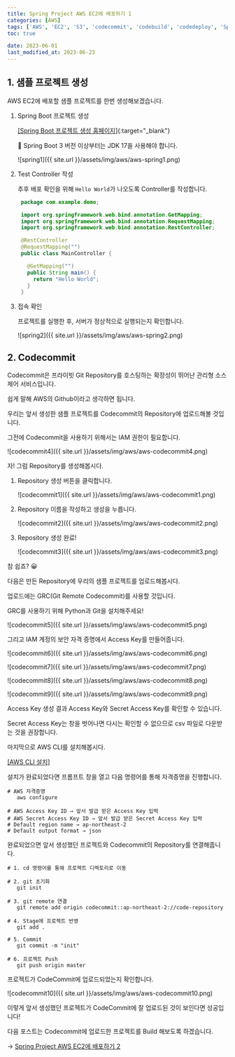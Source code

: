 ```yaml
---
title: Spring Project AWS EC2에 배포하기 1
categories: [AWS]
tags: ['AWS', 'EC2', 'S3', 'codecommit', 'codebuild', 'codedeploy', 'Spring EC2']
toc: true

date: 2023-06-01
last_modified_at: 2023-06-23
---
```


## 1. 샘플 프로젝트 생성

AWS EC2에 배포할 샘플 프로젝트를 한번 생성해보겠습니다.

1. Spring Boot 프로젝트 생성

   [[Spring Boot 프로젝트 생성 홈페이지]](https://start.spring.io/){:target="_blank"}

   🔔 Spring Boot 3 버전 이상부터는 JDK 17을 사용해야 합니다.

   ![spring1]({{ site.url }}/assets/img/aws/aws-spring1.png)

2. Test Controller 작성

   추후 배포 확인을 위해 `Hello World`가 나오도록 Controller를 작성합니다.

   ```java
    package com.example.demo;

    import org.springframework.web.bind.annotation.GetMapping;
    import org.springframework.web.bind.annotation.RequestMapping;
    import org.springframework.web.bind.annotation.RestController;

    @RestController
    @RequestMapping("")
    public class MainController {

      @GetMapping("")
      public String main() {
        return "Hello World";
      }
    }
   ```

3. 접속 확인

   프로젝트를 실행한 후, 서버가 정상적으로 실행되는지 확인합니다.

   ![spring2]({{ site.url }}/assets/img/aws/aws-spring2.png)   

## 2. Codecommit

Codecommit은 프라이빗 Git Repository를 호스팅하는 확장성이 뛰어난 관리형 소스 제어 서비스입니다.

쉽게 말해 AWS의 Github이라고 생각하면 됩니다.

우리는 앞서 생성한 샘플 프로젝트를 Codecommit의 Repository에 업로드해볼 것입니다.

그전에 Codecommit을 사용하기 위해서는 IAM 권한이 필요합니다.

![codecommit4]({{ site.url }}/assets/img/aws/aws-codecommit4.png)

자! 그럼 Repository를 생성해봅시다.

1. Repository 생성 버튼을 클릭합니다.

   ![codecommit1]({{ site.url }}/assets/img/aws/aws-codecommit1.png)

2. Repository 이름을 작성하고 생성을 누릅니다.

   ![codecommit2]({{ site.url }}/assets/img/aws/aws-codecommit2.png)

3. Repository 생성 완료!

   ![codecommit3]({{ site.url }}/assets/img/aws/aws-codecommit3.png)

참 쉽죠? 😀

다음은 만든 Repository에 우리의 샘플 프로젝트를 업로드해봅시다.

업로드에는 GRC(Git Remote Codecommit)를 사용할 것입니다.

GRC를 사용하기 위해 Python과 Git을 설치해주세요!

![codecommit5]({{ site.url }}/assets/img/aws/aws-codecommit5.png)

그리고 IAM 계정의 보안 자격 증명에서 Access Key를 만들어줍니다.

![codecommit6]({{ site.url }}/assets/img/aws/aws-codecommit6.png)

![codecommit7]({{ site.url }}/assets/img/aws/aws-codecommit7.png)

![codecommit8]({{ site.url }}/assets/img/aws/aws-codecommit8.png)

![codecommit9]({{ site.url }}/assets/img/aws/aws-codecommit9.png)

Access Key 생성 결과 Access Key와 Secret Access Key를 확인할 수 있습니다.

Secret Access Key는 창을 벗어나면 다시는 확인할 수 없으므로 csv 파일로 다운받는 것을 권장합니다.

마지막으로 AWS CLI를 설치해봅시다.

[[AWS CLI 설치]](https://awscli.amazonaws.com/AWSCLIV2.msi)

설치가 완료되었다면 프롬프트 창을 열고 다음 명령어를 통해 자격증명을 진행합니다.

```shell
# AWS 자격증명
   aws configure

# AWS Access Key ID → 앞서 발급 받은 Access Key 입력
# AWS Secret Access Key ID → 앞서 발급 받은 Secret Access Key 입력
# Default region name → ap-northeast-2
# Default output format → json
```

완료되었으면 앞서 생성했던 프로젝트와 Codecommit의 Repository를 연결해줍니다.

```shell
# 1. cd 명령어를 통해 프로젝트 디렉토리로 이동

# 2. git 초기화
   git init

# 3. git remote 연결
   git remote add origin codecommit::ap-northeast-2://code-repository

# 4. Stage에 프로젝트 반영
   git add .

# 5. Commit
   git commit -m "init"

# 6. 프로젝트 Push
   git push origin master
```

프로젝트가 CodeCommit에 업로드되었는지 확인합니다.

![codecommit10]({{ site.url }}/assets/img/aws/aws-codecommit10.png)

이렇게 앞서 생성했던 프로젝트가 CodeCommit에 잘 업로드된 것이 보인다면 성공입니다!

다음 포스트는 Codecommit에 업로드한 프로젝트를 Build 해보도록 하겠습니다.

→ [Spring Project AWS EC2에 배포하기 2](../aws2)
